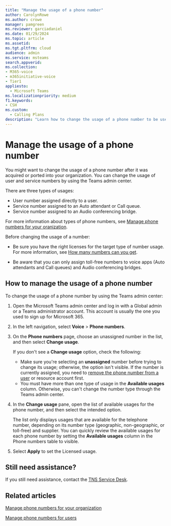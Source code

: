 ```yaml
---
title: "Manage the usage of a phone number"
author: CarolynRowe
ms.author: crowe
manager: pamgreen
ms.reviewer: garciadaniel
ms.date: 01/29/2024
ms.topic: article
ms.assetid: 
ms.tgt.pltfrm: cloud
audience: admin
ms.service: msteams
search.appverid: 
ms.collection: 
- M365-voice
- m365initiative-voice
- Tier1
appliesto:
  - Microsoft Teams
ms.localizationpriority: medium
f1.keywords:
- CSH
ms.custom:
  - Calling Plans
description: "Learn how to change the usage of a phone number to be used as either a service number or a user number."
---
```


# Manage the usage of a phone number

You might want to change the usage of a phone number after it was acquired or ported into your organization. You can change the usage of user and service numbers by using the Teams admin center.

There are three types of usages:

- User number assigned directly to a user.
- Service number assigned to an Auto attendant or Call queue.
- Service number assigned to an Audio conferencing bridge.

For more information about types of phone numbers, see [Manage phone numbers for your oranization](manage-phone-numbers-landing-page.md).

Before changing the usage of a number:

- Be sure you have the right licenses for the target type of number usage. For more information, see [How many numbers can you get](how-many-phone-numbers-can-you-get.md). 

- Be aware that you can only assign toll-free numbers to voice apps (Auto attendants and Call queues) and Audio conferencing bridges.

## How to manage the usage of a phone number

To change the usage of a phone number by using the Teams admin center:

1. Open the Microsoft Teams admin center and log in with a Global admin or a Teams administrator account. This account is usually the one you used to sign up for Microsoft 365.

2. In the left navigation, select **Voice** \> **Phone numbers**.

3. On the **Phone numbers** page, choose an unassigned number in the list, and then select **Change usage**.

   If you don't see a **Change usage** option, check the following:

   - Make sure you're selecting an **unassigned** number before trying to change its usage; otherwise, the option isn't visible. If the number is currently assigned, you need to [remove the phone number from a user](/MicrosoftTeams/assign-change-or-remove-a-phone-number-for-a-user#remove-a-phone-number-from-a-user) or resource account first.
   - You must have more than one type of usage in the **Available usages** column. Otherwise, you can't change the number type through the Teams admin center.

4. In the **Change usage** pane, open the list of available usages for the phone number, and then select the intended option.

   The list only displays usages that are available for the telephone number, depending on its number type (geographic, non-geographic, or toll-free) and supplier. You can quickly review the available usages for each phone number by setting the **Available usages** column in the Phone numbers table to visible.

5. Select **Apply** to set the Licensed usage.

## Still need assistance?

If you still need assistance, contact the [TNS Service Desk](/MicrosoftTeams/manage-phone-numbers-for-your-organization/contact-tns-service-desk).

## Related articles

[Manage phone numbers for your organization](manage-phone-numbers-landing-page.md)

[Manage phone numbers for users](assign-change-or-remove-a-phone-number-for-a-user.md)


